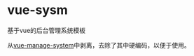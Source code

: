 # vue-sysm
基于vue的后台管理系统模板

从[vue-manage-system](https://github.com/lin-xin/vue-manage-system)中剥离，去除了其中硬编码，以便于使用。
